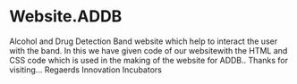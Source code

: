 # Website.ADDB
Alcohol and Drug Detection Band website which help to interact the user with the band.
In this we have given code of our websitewith the HTML and CSS code which is used in the making of the website for ADDB..
Thanks for visiting...
Regaerds Innovation Incubators

